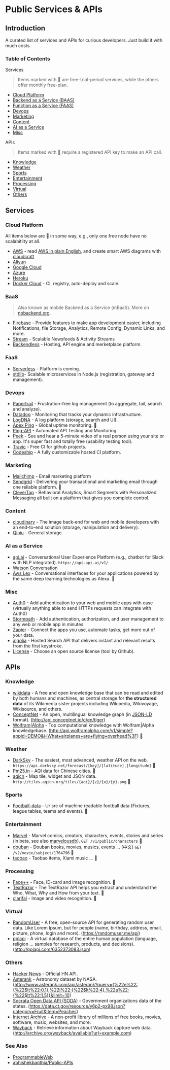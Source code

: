# Public Services & APIs

## Introduction

A curated list of services and APIs for curious developers. Just build it with much costs.

### Table of Contents

Services

> Items marked with :money_with_wings: are free-trial-period services, while the others offer monthly free-plan.

- [Cloud Platform](#cloud-platform)
- [Backend as a Service (BAAS)](#baas)
- [Function as a Service (FAAS)](#faas)
- [Devops](#devops)
- [Marketing](#marketing)
- [Content](#content)
- [AI as a Service](#ai)
- [Misc](#misc)

APIs

> Items marked with :key: require a registered API key to make an API call.

- [Knowledge](#knowledge)
- [Weather](#weather)
- [Sports](#sports)
- [Entertainment](#entertainment)
- [Processing](#processing)
- [Virtual](#virtual)
- [Others](#others)
 
## Services

### Cloud Platform

All items below are :money_with_wings: in some way, e.g., only one free node have no scalabitlity at all.

- [AWS](https://aws.amazon.com) - read [AWS in plain English](https://www.expeditedssl.com/aws-in-plain-english), and create smart AWS diagrams with [cloudcraft](https://cloudcraft.co/)
- [Aliyun](https://www.aliyun.com/)
- [Google Cloud](https://cloud.google.com/)
- [Azure](https://azure.microsoft.com)
- [Heroku](https://www.heroku.com/home)
- [Docker Cloud](https://cloud.docker.com/) - CI, registry, auto-deploy and scale.

### BaaS

> Also known as mobile Backend as a Service (mBaaS). More on [nobackend.org](http://nobackend.org/solutions.html).

- [Firebase](https://www.firebase.com/) - Provide features to make app development easier, including Notifications, file Storage, Analytics, Remote Config, Dynamic Links, and more.
- [Stream](https://getstream.io/) - Scalable Newsfeeds & Activity Streams
- [Backendless](https://backendless.com/) - Hosting, API engine and merketplace platform.

### FaaS

- [Serverless](https://serverless.com/) - Platform is coming.
- [stdlib](https://stdlib.com/)- Scalable microservices in Node.js (registration, gateway and management).

### Devops

- [Papertrail](https://papertrailapp.com/) - Frustration-free log management (to aggregate, tail, search and analyze).
- [Datadog](https://www.datadoghq.com/) - Monitoring that tracks your dynamic infrastructure.
- [LogDNA](https://logdna.com/) - A log platform (storage, search and UI).
- [Apex Ping](https://apex.sh/ping/) - Global uptime monitoring. :money_with_wings:
- [Ping-API](https://ping-api.com/) - Automated API Testing and Monitoring.
- [Peek](http://peek.usertesting.com/) - See and hear a 5-minute video of a real person using your site or app. It's super fast and totally free (usability testing tool).
- [Travic](https://travis-ci.org/) - Free CI for github projects.
- [Codeship](https://codeship.com/) - A fully customizable hosted CI platform.

### Marketing

- [Mailchimp](https://mailchimp.com/) - Email marketing platform
- [Sendgrid](https://sendgrid.com/) - Delivering your transactional and marketing email through one reliable platform. :money_with_wings:
- [CleverTap](https://clevertap.com/) - Behavioral Analytics, Smart Segments with Personalized Messaging all built on a platform that gives you complete control.

### Content

- [cloudinary](http://cloudinary.com/) - The image back-end for web and mobile developers with an end-to-end solution (storage, manipulation and delivery).
- [Qiniu](http://www.qiniu.com/) - General storage.

### AI as a Service

- [api.ai](https://api.ai/) - Conversational User Experience Platform (e.g., chatbot for Slack with NLP integrated). `https://api.api.ai/v1/`
- [Watson Conversation](https://www.ibmwatsonconversation.com/)
- [Aws Lex](https://aws.amazon.com/lex/) - Conversational interfaces for your applications powered by the same deep learning technologies as Alexa. :money_with_wings:

### Misc

- [Auth0](https://auth0.com/pricing) - Add authentication to your web and mobile apps with ease (virtually anything able to send HTTPs requests can integrate with Auth0)
- [Stormpath](https://stormpath.com/) - Add authentication, authorization, and user management to any web or mobile app in minutes.
- [Zapier](https://zapier.com/) - Connect the apps you use, automate tasks, get more out of your data.
- [algolia](https://www.algolia.com/) - Hosted Search API that delivers instant and relevant results from the first keystroke.
- [License](https://choosealicense.com/) - Choose an open source license (tool by Github).

## APIs

### Knowledge

- [wikidata](https://www.wikidata.org/) - A free and open knowledge base that can be read and edited by both humans and machines, as central storage for **the structured data** of its Wikimedia sister projects including Wikipedia, Wikivoyage, Wikisource, and others.
- [ConceptNet](http://www.conceptnet.io/) - An open, multilingual knowledge graph (in [JSON-LD](https://en.wikipedia.org/wiki/JSON-LD) format). (http://api.conceptnet.io/c/en/tiger)
- [Wolfram|Alpha](http://products.wolframalpha.com/api/) - Top computational knowledge with Wolfram|Alpha knowledgebase. (http://api.wolframalpha.com/v1/simple?appid=DEMO&i=What+airplanes+are+flying+overhead%3F) :key:

### Weather

- [DarkSky](https://darksky.net/dev/) - The easiest, most advanced, weather API on the web. `https://api.darksky.net/forecast/[key]/[latitude],[longitude]` :key:
- [Pm25.in](http://www.pm25.in/) - AQI data for Chinese cities. :key:
- [aqicn](http://aqicn.org/api/) - Map tile, widget and JSON data. `http://tiles.aqicn.org/tiles/{aqi}/{z}/{x}/{y}.png` :key:

### Sports

- [Football-data](http://api.football-data.org/index) - Ur src of machine readable football data (Fixtures, league tables, teams and events). :key:

### Entertainment

- [Marvel](http://developer.marvel.com/) - Marvel comics, creators, characters, events, stories and series (in beta, see also [marvelousdb](http://marvelousdb.com/)). `GET /v1/public/characters` :key:
- [douban](https://developers.douban.com/wiki/?title=api_v2) - Douban books, movies, musics, events ... (中文) `GET /v2/movie/subject/1764796` :key:
- [taobao](http://open.taobao.com/docs/api_list.htm) - Taobao items, Xiami music ... :key:

### Processing

- [Face++](https://www.faceplusplus.com.cn/) - Face, ID-card and image recognition. :key:
- [TextRazor](https://www.textrazor.com/) - The TextRazor API helps you extract and understand the Who, What, Why and How from your text. :key:
- [clarifai](https://www.clarifai.com/) - Image and video recognition. :key:

### Virtual

- [RandomUser](https://randomuser.me/) - A free, open-source API for generating random user data. Like Lorem Ipsum, but for people (name, birthday, address, email, picture, phone, login and more). (https://randomuser.me/api)
- [pplapi](http://pplapi.com/) - A virtual database of the entire human population (language, religion ... samples for research, products, and decisions). (http://pplapi.com/6352373083.json)

### Others

- [Hacker News](https://github.com/HackerNews/API) - Official HN API.
- [Asterank](http://www.asterank.com/api) - Astronomy dataset by NASA. (http://www.asterank.com/api/asterank?query={%22e%22:{%22$lt%22:0.1},%22i%22:{%22$lt%22:4},%22a%22:{%22$lt%22:1.5}}&limit=10)
- [Socrata Open Data API (SODA)](https://dev.socrata.com/) - Government organizations data of the states. (https://data.ct.gov/resource/y6p2-px98.json?category=Fruit&item=Peaches)
- [Internet Archive](https://archive.org/advancedsearch.php) - A non-profit library of millions of free books, movies, software, music, websites, and more.
- [Wayback](https://archive.org/help/wayback_api.php) - Retrieve information about Wayback capture web data. (http://archive.org/wayback/available?url=example.com)

### See Also

- [ProgrammableWeb](https://www.programmableweb.com/)
- [abhishekbanthia/Public-APIs](https://github.com/abhishekbanthia/Public-APIs)